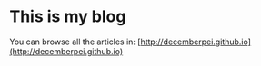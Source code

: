 # This is my blog
You can browse all the articles in: [http://decemberpei.github.io](http://decemberpei.github.io)
